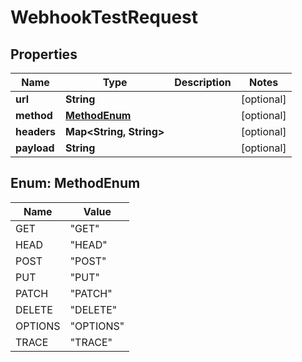 

# WebhookTestRequest

## Properties

Name | Type | Description | Notes
------------ | ------------- | ------------- | -------------
**url** | **String** |  |  [optional]
**method** | [**MethodEnum**](#MethodEnum) |  |  [optional]
**headers** | **Map&lt;String, String&gt;** |  |  [optional]
**payload** | **String** |  |  [optional]



## Enum: MethodEnum

Name | Value
---- | -----
GET | &quot;GET&quot;
HEAD | &quot;HEAD&quot;
POST | &quot;POST&quot;
PUT | &quot;PUT&quot;
PATCH | &quot;PATCH&quot;
DELETE | &quot;DELETE&quot;
OPTIONS | &quot;OPTIONS&quot;
TRACE | &quot;TRACE&quot;



